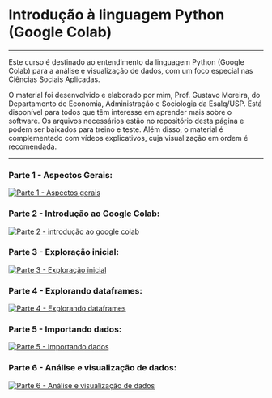 # Introdução à linguagem Python (Google Colab)

***

Este curso é destinado ao entendimento da linguagem Python (Google Colab) para a análise e visualização de dados, com um foco especial nas Ciências Sociais Aplicadas.

O material foi desenvolvido e elaborado por mim, Prof. Gustavo Moreira, do Departamento de Economia, Administração e Sociologia da Esalq/USP. Está disponível para todos que têm interesse em aprender mais sobre o software. Os arquivos necessários estão no repositório desta página e podem ser baixados para treino e teste. Além disso, o material é complementado com vídeos explicativos, cuja visualização em ordem é recomendada.

***

### Parte 1 - Aspectos Gerais:

[![Parte 1 - Aspectos gerais](https://markdown-videos-api.jorgenkh.no/url?url=https%3A%2F%2Fwww.youtube.com%2Fwatch%3Fv%3DWjFRP-F-ji4%26ab_channel%3DGustavo)](https://www.youtube.com/watch?v=WjFRP-F-ji4&ab_channel=Gustavo)

### Parte 2 - Introdução ao Google Colab:

[![Parte 2 - introdução ao google colab](https://markdown-videos-api.jorgenkh.no/url?url=https%3A%2F%2Fwww.youtube.com%2Fwatch%3Fv%3Dnt2cVQsFjns%26ab_channel%3DGustavo)](https://www.youtube.com/watch?v=nt2cVQsFjns&ab_channel=Gustavo)

### Parte 3 - Exploração inicial:

[![Parte 3 - Exploração inicial](https://markdown-videos-api.jorgenkh.no/url?url=https%3A%2F%2Fwww.youtube.com%2Fwatch%3Fv%3DGw3vp-M-vWo%26ab_channel%3DGustavo)](https://www.youtube.com/watch?v=Gw3vp-M-vWo&ab_channel=Gustavo)

### Parte 4 - Explorando dataframes:

[![Parte 4 - Explorando dataframes](https://markdown-videos-api.jorgenkh.no/url?url=https%3A%2F%2Fwww.youtube.com%2Fwatch%3Fv%3DET2ld3ubjcg%26ab_channel%3DGustavo)](https://www.youtube.com/watch?v=ET2ld3ubjcg&ab_channel=Gustavo)

### Parte 5 - Importando dados:

[![Parte 5 - Importando dados](https://markdown-videos-api.jorgenkh.no/url?url=https%3A%2F%2Fwww.youtube.com%2Fwatch%3Fv%3DlA-MYCeLXxs%26ab_channel%3DGustavo)](https://www.youtube.com/watch?v=lA-MYCeLXxs&ab_channel=Gustavo)

### Parte 6 - Análise e visualização de dados:

[![Parte 6 - Análise e visualização de dados](https://markdown-videos-api.jorgenkh.no/url?url=https%3A%2F%2Fwww.youtube.com%2Fwatch%3Fv%3DpyhxB1J7quc%26ab_channel%3DGustavo)](https://www.youtube.com/watch?v=pyhxB1J7quc&ab_channel=Gustavo)

